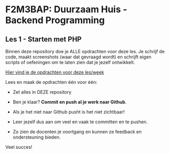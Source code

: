 # F2M3BAP: Duurzaam Huis - Backend Programming

## Les 1 - Starten met PHP

Binnen deze repository doe je ALLE opdrachten voor deze les.
Je schrijf de code, maakt screenshots (waar dat gevraagd wordt) en schrijft eigen scripts of oefeningen om te laten zien dat je jezelf ontwikkelt.

[Hier vind je de opdrachten voor deze les/week](https://hiddebraun-ma.github.com/F2M3-BAP-Site-2022/les-1)

Lees en maak de opdrachten één voor één: 

- Zet alles in DEZE repository
- Ben je klaar? **Commit en push al je werk naar Github**.
- Als je het niet naar Github pusht is het niet zichtbaar!
- Leer jezelf dus aan om veel en vaak te committen en te pushen.

- Zo zien de docenten je voortgang en kunnen ze feedback en ondersteuning bieden.

Veel succes!

